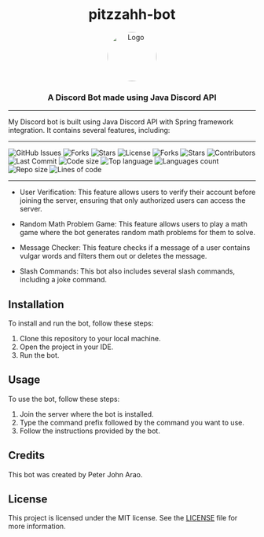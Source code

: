 <div align="center">
  <h1 align="center">pitzzahh-bot</h1>
  <a href="https://github.com/pitzzahh/pitzzahh-bot">
    <img src="https://iili.io/ZOtwDF.md.jpg" alt="Logo" style="border-radius: 50%" width="100" height="100">
  </a>
<h3 align="center">A Discord Bot made using Java Discord API</h3>
</div>

___
My Discord bot is built using Java Discord API with Spring framework integration. It contains several features, including:
___
![GitHub Issues](https://img.shields.io/github/issues/pitzzahh/spring-pitzzahh-bot)
![Forks](https://img.shields.io/github/forks/pitzzahh/spring-pitzzahh-bot)
![Stars](https://img.shields.io/github/stars/pitzzahh/spring-pitzzahh-bot)
![License](https://img.shields.io/github/license/pitzzahh/spring-pitzzahh-bot)
![Forks](https://img.shields.io/github/forks/pitzzahh/spring-pitzzahh-bot)
![Stars](https://img.shields.io/github/stars/pitzzahh/spring-pitzzahh-bot)
![Contributors](https://img.shields.io/github/contributors/pitzzahh/spring-pitzzahh-bot)
![Last Commit](https://img.shields.io/github/last-commit/pitzzahh/spring-pitzzahh-bot)
![Code size](https://img.shields.io/github/languages/code-size/pitzzahh/spring-pitzzahh-bot)
![Top language](https://img.shields.io/github/languages/top/pitzzahh/spring-pitzzahh-bot)
![Languages count](https://img.shields.io/github/languages/count/pitzzahh/spring-pitzzahh-bot)
![Repo size](https://img.shields.io/github/repo-size/pitzzahh/spring-pitzzahh-bot)
![Lines of code](https://img.shields.io/tokei/lines/github/pitzzahh/spring-pitzzahh-bot?label=lines%20of%20code)
___

- User Verification: This feature allows users to verify their account before joining the server, ensuring that only authorized users can access the server.

- Random Math Problem Game: This feature allows users to play a math game where the bot generates random math problems for them to solve.

- Message Checker: This feature checks if a message of a user contains vulgar words and filters them out or deletes the message.

- Slash Commands: This bot also includes several slash commands, including a joke command.

## Installation

To install and run the bot, follow these steps:

1. Clone this repository to your local machine.
2. Open the project in your IDE.
3. Run the bot.

## Usage

To use the bot, follow these steps:

1. Join the server where the bot is installed.
2. Type the command prefix followed by the command you want to use.
3. Follow the instructions provided by the bot.

## Credits

This bot was created by Peter John Arao.

## License

This project is licensed under the MIT license. See the [LICENSE](LICENSE) file for more information.

